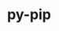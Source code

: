 ---
title: "py-pip"
layout: cache
categories: [package, develop-2023-08-20]
meta: {"versions": ["23.0", "23.1.2"], "compilers": ["apple-clang@=14.0.0", "gcc@=11.1.0", "gcc@=11.3.0", "gcc@=12.1.0", "gcc@=7.3.1", "gcc@=7.5.0", "oneapi@=2023.2.0"], "oss": ["amzn2", "ubuntu18.04", "ubuntu20.04", "ubuntu22.04", "ventura"], "platforms": ["darwin", "linux"], "targets": ["aarch64", "neoverse_n1", "ppc64le", "x86_64", "x86_64_v3"], "stacks": ["aws-isc", "aws-isc-aarch64", "build_systems", "data-vis-sdk", "e4s", "e4s-oneapi", "e4s-power", "gpu-tests", "ml-darwin-aarch64-mps", "ml-linux-x86_64-cpu", "ml-linux-x86_64-cuda", "ml-linux-x86_64-rocm", "radiuss", "root", "tutorial"], "num_specs": 27, "num_specs_by_stack": {"root": 27, "ml-darwin-aarch64-mps": 2, "aws-isc-aarch64": 2, "aws-isc": 1, "radiuss": 4, "build_systems": 1, "e4s-power": 5, "e4s": 5, "e4s-oneapi": 2, "gpu-tests": 1, "data-vis-sdk": 1, "ml-linux-x86_64-rocm": 4, "ml-linux-x86_64-cuda": 4, "ml-linux-x86_64-cpu": 4, "tutorial": 2}}
spec_details: [{"hash": "xmaqjuiwmyo3f3yyxl5y2tduvvwcbah2", "compiler": "apple-clang@=14.0.0", "versions": ["23.1.2"], "os": "ventura", "platform": "darwin", "target": "aarch64", "variants": ["build_system=generic"], "stacks": ["root", "ml-darwin-aarch64-mps"], "size": "-", "tarball": "https://binaries.spack.io/develop-2023-08-20/build_cache/darwin-ventura-aarch64/apple-clang-14.0.0/py-pip-23.1.2/darwin-ventura-aarch64-apple-clang-14.0.0-py-pip-23.1.2-xmaqjuiwmyo3f3yyxl5y2tduvvwcbah2.spack"}, {"hash": "6pankqjnid2ka4t3zhpli5oggvzydtbr", "compiler": "apple-clang@=14.0.0", "versions": ["23.0"], "os": "ventura", "platform": "darwin", "target": "aarch64", "variants": ["build_system=generic"], "stacks": ["root", "ml-darwin-aarch64-mps"], "size": "-", "tarball": "https://binaries.spack.io/develop-2023-08-20/build_cache/darwin-ventura-aarch64/apple-clang-14.0.0/py-pip-23.0/darwin-ventura-aarch64-apple-clang-14.0.0-py-pip-23.0-6pankqjnid2ka4t3zhpli5oggvzydtbr.spack"}, {"hash": "gag7uod5hhadivibvbrkpfcdnj2mtzab", "compiler": "gcc@=7.3.1", "versions": ["23.1.2"], "os": "amzn2", "platform": "linux", "target": "aarch64", "variants": ["build_system=generic"], "stacks": ["root", "aws-isc-aarch64"], "size": "-", "tarball": "https://binaries.spack.io/develop-2023-08-20/build_cache/linux-amzn2-aarch64/gcc-7.3.1/py-pip-23.1.2/linux-amzn2-aarch64-gcc-7.3.1-py-pip-23.1.2-gag7uod5hhadivibvbrkpfcdnj2mtzab.spack"}, {"hash": "gefjeqiitecdty7wbjibzqesx73cyubc", "compiler": "gcc@=7.3.1", "versions": ["23.1.2"], "os": "amzn2", "platform": "linux", "target": "neoverse_n1", "variants": ["build_system=generic"], "stacks": ["root", "aws-isc-aarch64"], "size": "-", "tarball": "https://binaries.spack.io/develop-2023-08-20/build_cache/linux-amzn2-neoverse_n1/gcc-7.3.1/py-pip-23.1.2/linux-amzn2-neoverse_n1-gcc-7.3.1-py-pip-23.1.2-gefjeqiitecdty7wbjibzqesx73cyubc.spack"}, {"hash": "2wagb5hkj6bixif6dovt7wywi5e6ttrl", "compiler": "gcc@=7.3.1", "versions": ["23.1.2"], "os": "amzn2", "platform": "linux", "target": "x86_64_v3", "variants": ["build_system=generic"], "stacks": ["root", "aws-isc"], "size": "-", "tarball": "https://binaries.spack.io/develop-2023-08-20/build_cache/linux-amzn2-x86_64_v3/gcc-7.3.1/py-pip-23.1.2/linux-amzn2-x86_64_v3-gcc-7.3.1-py-pip-23.1.2-2wagb5hkj6bixif6dovt7wywi5e6ttrl.spack"}, {"hash": "kkdhu6x2ytgxjjmcopr2ffoyqfvua6iy", "compiler": "gcc@=7.5.0", "versions": ["23.0"], "os": "ubuntu18.04", "platform": "linux", "target": "x86_64_v3", "variants": ["build_system=generic"], "stacks": ["radiuss", "root"], "size": "-", "tarball": "https://binaries.spack.io/develop-2023-08-20/build_cache/linux-ubuntu18.04-x86_64_v3/gcc-7.5.0/py-pip-23.0/linux-ubuntu18.04-x86_64_v3-gcc-7.5.0-py-pip-23.0-kkdhu6x2ytgxjjmcopr2ffoyqfvua6iy.spack"}, {"hash": "te6caumx4qiae35zx7rltgahcveeyoc5", "compiler": "gcc@=7.5.0", "versions": ["23.1.2"], "os": "ubuntu18.04", "platform": "linux", "target": "x86_64_v3", "variants": ["build_system=generic"], "stacks": ["build_systems", "root", "radiuss"], "size": "-", "tarball": "https://binaries.spack.io/develop-2023-08-20/build_cache/linux-ubuntu18.04-x86_64_v3/gcc-7.5.0/py-pip-23.1.2/linux-ubuntu18.04-x86_64_v3-gcc-7.5.0-py-pip-23.1.2-te6caumx4qiae35zx7rltgahcveeyoc5.spack"}, {"hash": "qcdx6txeupski6fjtqm6hkouornljntj", "compiler": "gcc@=7.5.0", "versions": ["23.1.2"], "os": "ubuntu18.04", "platform": "linux", "target": "x86_64_v3", "variants": ["build_system=generic"], "stacks": ["radiuss", "root"], "size": "-", "tarball": "https://binaries.spack.io/develop-2023-08-20/build_cache/linux-ubuntu18.04-x86_64_v3/gcc-7.5.0/py-pip-23.1.2/linux-ubuntu18.04-x86_64_v3-gcc-7.5.0-py-pip-23.1.2-qcdx6txeupski6fjtqm6hkouornljntj.spack"}, {"hash": "zb4wzxhu6ymvhc6hvfaypnozv65xt6nr", "compiler": "gcc@=7.5.0", "versions": ["23.1.2"], "os": "ubuntu18.04", "platform": "linux", "target": "x86_64_v3", "variants": ["build_system=generic"], "stacks": ["radiuss", "root"], "size": "-", "tarball": "https://binaries.spack.io/develop-2023-08-20/build_cache/linux-ubuntu18.04-x86_64_v3/gcc-7.5.0/py-pip-23.1.2/linux-ubuntu18.04-x86_64_v3-gcc-7.5.0-py-pip-23.1.2-zb4wzxhu6ymvhc6hvfaypnozv65xt6nr.spack"}, {"hash": "xsl2guzqtdren2gcihxkbhtx27rpk4zb", "compiler": "gcc@=11.1.0", "versions": ["23.1.2"], "os": "ubuntu20.04", "platform": "linux", "target": "ppc64le", "variants": ["build_system=generic"], "stacks": ["root", "e4s-power"], "size": "-", "tarball": "https://binaries.spack.io/develop-2023-08-20/build_cache/linux-ubuntu20.04-ppc64le/gcc-11.1.0/py-pip-23.1.2/linux-ubuntu20.04-ppc64le-gcc-11.1.0-py-pip-23.1.2-xsl2guzqtdren2gcihxkbhtx27rpk4zb.spack"}, {"hash": "32p5v5q3ecxdar4yiy5neyn2zxoli7k2", "compiler": "gcc@=11.1.0", "versions": ["23.1.2"], "os": "ubuntu20.04", "platform": "linux", "target": "ppc64le", "variants": ["build_system=generic"], "stacks": ["root", "e4s-power"], "size": "-", "tarball": "https://binaries.spack.io/develop-2023-08-20/build_cache/linux-ubuntu20.04-ppc64le/gcc-11.1.0/py-pip-23.1.2/linux-ubuntu20.04-ppc64le-gcc-11.1.0-py-pip-23.1.2-32p5v5q3ecxdar4yiy5neyn2zxoli7k2.spack"}, {"hash": "bssq7pbz3iwpljaqqb75e3wpba4gxypp", "compiler": "gcc@=11.1.0", "versions": ["23.1.2"], "os": "ubuntu20.04", "platform": "linux", "target": "ppc64le", "variants": ["build_system=generic"], "stacks": ["root", "e4s-power"], "size": "-", "tarball": "https://binaries.spack.io/develop-2023-08-20/build_cache/linux-ubuntu20.04-ppc64le/gcc-11.1.0/py-pip-23.1.2/linux-ubuntu20.04-ppc64le-gcc-11.1.0-py-pip-23.1.2-bssq7pbz3iwpljaqqb75e3wpba4gxypp.spack"}, {"hash": "w4n5myc7ensr22t2y5f7vzoro76du6id", "compiler": "gcc@=11.1.0", "versions": ["23.0"], "os": "ubuntu20.04", "platform": "linux", "target": "ppc64le", "variants": ["build_system=generic"], "stacks": ["root", "e4s-power"], "size": "-", "tarball": "https://binaries.spack.io/develop-2023-08-20/build_cache/linux-ubuntu20.04-ppc64le/gcc-11.1.0/py-pip-23.0/linux-ubuntu20.04-ppc64le-gcc-11.1.0-py-pip-23.0-w4n5myc7ensr22t2y5f7vzoro76du6id.spack"}, {"hash": "qab5atc2y5bla3p5ftzocb5biymzswsl", "compiler": "gcc@=11.1.0", "versions": ["23.0"], "os": "ubuntu20.04", "platform": "linux", "target": "ppc64le", "variants": ["build_system=generic"], "stacks": ["root", "e4s-power"], "size": "-", "tarball": "https://binaries.spack.io/develop-2023-08-20/build_cache/linux-ubuntu20.04-ppc64le/gcc-11.1.0/py-pip-23.0/linux-ubuntu20.04-ppc64le-gcc-11.1.0-py-pip-23.0-qab5atc2y5bla3p5ftzocb5biymzswsl.spack"}, {"hash": "5qutlhh6i4byyq2uai44y4ajyf3a4ifi", "compiler": "gcc@=11.1.0", "versions": ["23.1.2"], "os": "ubuntu20.04", "platform": "linux", "target": "x86_64_v3", "variants": ["build_system=generic"], "stacks": ["root", "e4s"], "size": "-", "tarball": "https://binaries.spack.io/develop-2023-08-20/build_cache/linux-ubuntu20.04-x86_64_v3/gcc-11.1.0/py-pip-23.1.2/linux-ubuntu20.04-x86_64_v3-gcc-11.1.0-py-pip-23.1.2-5qutlhh6i4byyq2uai44y4ajyf3a4ifi.spack"}, {"hash": "qcdmx3fquwcowd325c5yjac5onjalbzk", "compiler": "gcc@=11.1.0", "versions": ["23.1.2"], "os": "ubuntu20.04", "platform": "linux", "target": "x86_64_v3", "variants": ["build_system=generic"], "stacks": ["root", "e4s"], "size": "-", "tarball": "https://binaries.spack.io/develop-2023-08-20/build_cache/linux-ubuntu20.04-x86_64_v3/gcc-11.1.0/py-pip-23.1.2/linux-ubuntu20.04-x86_64_v3-gcc-11.1.0-py-pip-23.1.2-qcdmx3fquwcowd325c5yjac5onjalbzk.spack"}, {"hash": "gog3lpovsraqglweamzvz3pzq6swzvnz", "compiler": "oneapi@=2023.2.0", "versions": ["23.1.2"], "os": "ubuntu20.04", "platform": "linux", "target": "x86_64", "variants": ["build_system=generic"], "stacks": ["root", "e4s-oneapi"], "size": "-", "tarball": "https://binaries.spack.io/develop-2023-08-20/build_cache/linux-ubuntu20.04-x86_64/oneapi-2023.2.0/py-pip-23.1.2/linux-ubuntu20.04-x86_64-oneapi-2023.2.0-py-pip-23.1.2-gog3lpovsraqglweamzvz3pzq6swzvnz.spack"}, {"hash": "lqzohze3zl7ltxglvodlcpyr3f7l5xao", "compiler": "oneapi@=2023.2.0", "versions": ["23.0"], "os": "ubuntu20.04", "platform": "linux", "target": "x86_64", "variants": ["build_system=generic"], "stacks": ["root", "e4s-oneapi"], "size": "-", "tarball": "https://binaries.spack.io/develop-2023-08-20/build_cache/linux-ubuntu20.04-x86_64/oneapi-2023.2.0/py-pip-23.0/linux-ubuntu20.04-x86_64-oneapi-2023.2.0-py-pip-23.0-lqzohze3zl7ltxglvodlcpyr3f7l5xao.spack"}, {"hash": "brznqm3x2t3hxgj4n7sbhdms2l3w3yrr", "compiler": "gcc@=11.1.0", "versions": ["23.1.2"], "os": "ubuntu20.04", "platform": "linux", "target": "x86_64_v3", "variants": ["build_system=generic"], "stacks": ["root", "e4s", "gpu-tests"], "size": "-", "tarball": "https://binaries.spack.io/develop-2023-08-20/build_cache/linux-ubuntu20.04-x86_64_v3/gcc-11.1.0/py-pip-23.1.2/linux-ubuntu20.04-x86_64_v3-gcc-11.1.0-py-pip-23.1.2-brznqm3x2t3hxgj4n7sbhdms2l3w3yrr.spack"}, {"hash": "vqu33hm3l3qeel36vxjtmijrobrjxdoe", "compiler": "gcc@=11.1.0", "versions": ["23.1.2"], "os": "ubuntu20.04", "platform": "linux", "target": "x86_64_v3", "variants": ["build_system=generic"], "stacks": ["root", "data-vis-sdk"], "size": "-", "tarball": "https://binaries.spack.io/develop-2023-08-20/build_cache/linux-ubuntu20.04-x86_64_v3/gcc-11.1.0/py-pip-23.1.2/linux-ubuntu20.04-x86_64_v3-gcc-11.1.0-py-pip-23.1.2-vqu33hm3l3qeel36vxjtmijrobrjxdoe.spack"}, {"hash": "litfv7i4ctlcrfiunsil76drsd43xq4q", "compiler": "gcc@=11.1.0", "versions": ["23.0"], "os": "ubuntu20.04", "platform": "linux", "target": "x86_64_v3", "variants": ["build_system=generic"], "stacks": ["root", "e4s"], "size": "-", "tarball": "https://binaries.spack.io/develop-2023-08-20/build_cache/linux-ubuntu20.04-x86_64_v3/gcc-11.1.0/py-pip-23.0/linux-ubuntu20.04-x86_64_v3-gcc-11.1.0-py-pip-23.0-litfv7i4ctlcrfiunsil76drsd43xq4q.spack"}, {"hash": "ukazttljfasocupwun64t5532djo3srv", "compiler": "gcc@=11.1.0", "versions": ["23.0"], "os": "ubuntu20.04", "platform": "linux", "target": "x86_64_v3", "variants": ["build_system=generic"], "stacks": ["root", "e4s"], "size": "-", "tarball": "https://binaries.spack.io/develop-2023-08-20/build_cache/linux-ubuntu20.04-x86_64_v3/gcc-11.1.0/py-pip-23.0/linux-ubuntu20.04-x86_64_v3-gcc-11.1.0-py-pip-23.0-ukazttljfasocupwun64t5532djo3srv.spack"}, {"hash": "3me5qz75zxskjsinmvgabyazrnuc6tge", "compiler": "gcc@=11.3.0", "versions": ["23.0"], "os": "ubuntu22.04", "platform": "linux", "target": "x86_64_v3", "variants": ["build_system=generic"], "stacks": ["ml-linux-x86_64-rocm", "root", "ml-linux-x86_64-cuda", "ml-linux-x86_64-cpu"], "size": "-", "tarball": "https://binaries.spack.io/develop-2023-08-20/build_cache/linux-ubuntu22.04-x86_64_v3/gcc-11.3.0/py-pip-23.0/linux-ubuntu22.04-x86_64_v3-gcc-11.3.0-py-pip-23.0-3me5qz75zxskjsinmvgabyazrnuc6tge.spack"}, {"hash": "zzdnise3g4ey2hrfvs3bktmceqfmjzhl", "compiler": "gcc@=11.3.0", "versions": ["23.1.2"], "os": "ubuntu22.04", "platform": "linux", "target": "x86_64_v3", "variants": ["build_system=generic"], "stacks": ["ml-linux-x86_64-cpu", "ml-linux-x86_64-rocm", "ml-linux-x86_64-cuda", "tutorial", "root"], "size": "-", "tarball": "https://binaries.spack.io/develop-2023-08-20/build_cache/linux-ubuntu22.04-x86_64_v3/gcc-11.3.0/py-pip-23.1.2/linux-ubuntu22.04-x86_64_v3-gcc-11.3.0-py-pip-23.1.2-zzdnise3g4ey2hrfvs3bktmceqfmjzhl.spack"}, {"hash": "ctovkwbr6smjqtuf42pnplpqlkftrezj", "compiler": "gcc@=11.3.0", "versions": ["23.1.2"], "os": "ubuntu22.04", "platform": "linux", "target": "x86_64_v3", "variants": ["build_system=generic"], "stacks": ["ml-linux-x86_64-rocm", "root", "ml-linux-x86_64-cuda", "ml-linux-x86_64-cpu"], "size": "-", "tarball": "https://binaries.spack.io/develop-2023-08-20/build_cache/linux-ubuntu22.04-x86_64_v3/gcc-11.3.0/py-pip-23.1.2/linux-ubuntu22.04-x86_64_v3-gcc-11.3.0-py-pip-23.1.2-ctovkwbr6smjqtuf42pnplpqlkftrezj.spack"}, {"hash": "6xxg7kh2ifjzmo6snr4vwndmcd2jj74p", "compiler": "gcc@=11.3.0", "versions": ["23.0"], "os": "ubuntu22.04", "platform": "linux", "target": "x86_64_v3", "variants": ["build_system=generic"], "stacks": ["ml-linux-x86_64-rocm", "root", "ml-linux-x86_64-cuda", "ml-linux-x86_64-cpu"], "size": "-", "tarball": "https://binaries.spack.io/develop-2023-08-20/build_cache/linux-ubuntu22.04-x86_64_v3/gcc-11.3.0/py-pip-23.0/linux-ubuntu22.04-x86_64_v3-gcc-11.3.0-py-pip-23.0-6xxg7kh2ifjzmo6snr4vwndmcd2jj74p.spack"}, {"hash": "bjpoh45s63cvsa5eh5he6qhd35lqjmdn", "compiler": "gcc@=12.1.0", "versions": ["23.1.2"], "os": "ubuntu22.04", "platform": "linux", "target": "x86_64_v3", "variants": ["build_system=generic"], "stacks": ["root", "tutorial"], "size": "-", "tarball": "https://binaries.spack.io/develop-2023-08-20/build_cache/linux-ubuntu22.04-x86_64_v3/gcc-12.1.0/py-pip-23.1.2/linux-ubuntu22.04-x86_64_v3-gcc-12.1.0-py-pip-23.1.2-bjpoh45s63cvsa5eh5he6qhd35lqjmdn.spack"}]
---